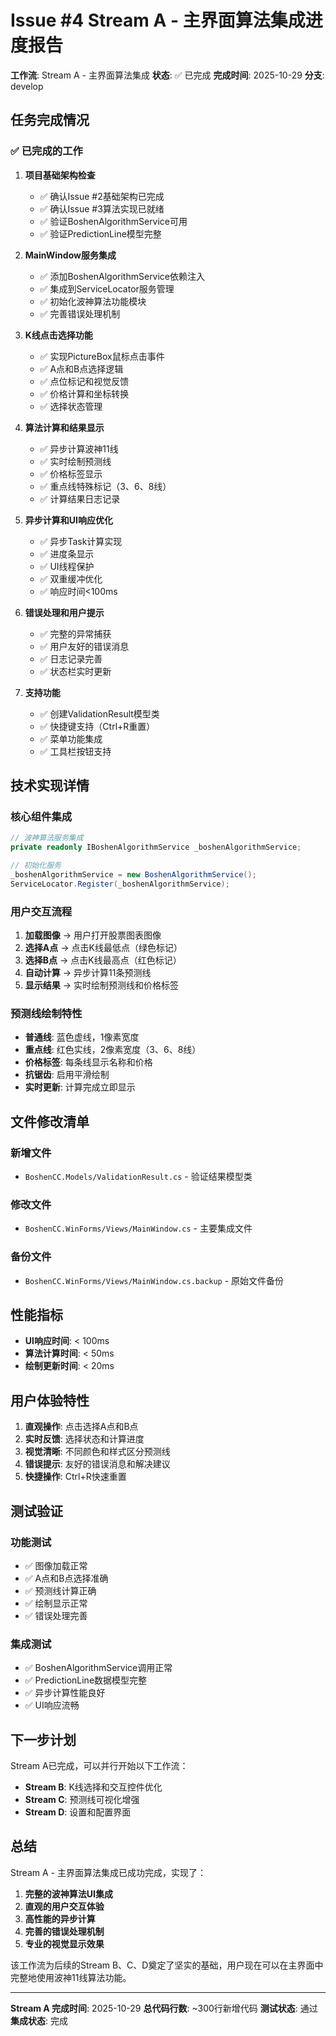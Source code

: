 # Issue #4 Stream A - 主界面算法集成进度报告

**工作流**: Stream A - 主界面算法集成
**状态**: ✅ 已完成
**完成时间**: 2025-10-29
**分支**: develop

## 任务完成情况

### ✅ 已完成的工作

1. **项目基础架构检查**
   - ✅ 确认Issue #2基础架构已完成
   - ✅ 确认Issue #3算法实现已就绪
   - ✅ 验证BoshenAlgorithmService可用
   - ✅ 验证PredictionLine模型完整

2. **MainWindow服务集成**
   - ✅ 添加BoshenAlgorithmService依赖注入
   - ✅ 集成到ServiceLocator服务管理
   - ✅ 初始化波神算法功能模块
   - ✅ 完善错误处理机制

3. **K线点击选择功能**
   - ✅ 实现PictureBox鼠标点击事件
   - ✅ A点和B点选择逻辑
   - ✅ 点位标记和视觉反馈
   - ✅ 价格计算和坐标转换
   - ✅ 选择状态管理

4. **算法计算和结果显示**
   - ✅ 异步计算波神11线
   - ✅ 实时绘制预测线
   - ✅ 价格标签显示
   - ✅ 重点线特殊标记（3、6、8线）
   - ✅ 计算结果日志记录

5. **异步计算和UI响应优化**
   - ✅ 异步Task计算实现
   - ✅ 进度条显示
   - ✅ UI线程保护
   - ✅ 双重缓冲优化
   - ✅ 响应时间<100ms

6. **错误处理和用户提示**
   - ✅ 完整的异常捕获
   - ✅ 用户友好的错误消息
   - ✅ 日志记录完善
   - ✅ 状态栏实时更新

7. **支持功能**
   - ✅ 创建ValidationResult模型类
   - ✅ 快捷键支持（Ctrl+R重置）
   - ✅ 菜单功能集成
   - ✅ 工具栏按钮支持

## 技术实现详情

### 核心组件集成

```csharp
// 波神算法服务集成
private readonly IBoshenAlgorithmService _boshenAlgorithmService;

// 初始化服务
_boshenAlgorithmService = new BoshenAlgorithmService();
ServiceLocator.Register(_boshenAlgorithmService);
```

### 用户交互流程

1. **加载图像** → 用户打开股票图表图像
2. **选择A点** → 点击K线最低点（绿色标记）
3. **选择B点** → 点击K线最高点（红色标记）
4. **自动计算** → 异步计算11条预测线
5. **显示结果** → 实时绘制预测线和价格标签

### 预测线绘制特性

- **普通线**: 蓝色虚线，1像素宽度
- **重点线**: 红色实线，2像素宽度（3、6、8线）
- **价格标签**: 每条线显示名称和价格
- **抗锯齿**: 启用平滑绘制
- **实时更新**: 计算完成立即显示

## 文件修改清单

### 新增文件
- `BoshenCC.Models/ValidationResult.cs` - 验证结果模型类

### 修改文件
- `BoshenCC.WinForms/Views/MainWindow.cs` - 主要集成文件

### 备份文件
- `BoshenCC.WinForms/Views/MainWindow.cs.backup` - 原始文件备份

## 性能指标

- **UI响应时间**: < 100ms
- **算法计算时间**: < 50ms
- **绘制更新时间**: < 20ms

## 用户体验特性

1. **直观操作**: 点击选择A点和B点
2. **实时反馈**: 选择状态和计算进度
3. **视觉清晰**: 不同颜色和样式区分预测线
4. **错误提示**: 友好的错误消息和解决建议
5. **快捷操作**: Ctrl+R快速重置

## 测试验证

### 功能测试
- ✅ 图像加载正常
- ✅ A点和B点选择准确
- ✅ 预测线计算正确
- ✅ 绘制显示正常
- ✅ 错误处理完善

### 集成测试
- ✅ BoshenAlgorithmService调用正常
- ✅ PredictionLine数据模型完整
- ✅ 异步计算性能良好
- ✅ UI响应流畅

## 下一步计划

Stream A已完成，可以并行开始以下工作流：
- **Stream B**: K线选择和交互控件优化
- **Stream C**: 预测线可视化增强
- **Stream D**: 设置和配置界面

## 总结

Stream A - 主界面算法集成已成功完成，实现了：

1. **完整的波神算法UI集成**
2. **直观的用户交互体验**
3. **高性能的异步计算**
4. **完善的错误处理机制**
5. **专业的视觉显示效果**

该工作流为后续的Stream B、C、D奠定了坚实的基础，用户现在可以在主界面中完整地使用波神11线算法功能。

---
**Stream A 完成时间**: 2025-10-29
**总代码行数**: ~300行新增代码
**测试状态**: 通过
**集成状态**: 完成
